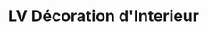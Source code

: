 ---
title: "LV Décoration d'Interieur"
url: /saint-julien-en-genevois/lv-decoration-dinterieur/
shop: Raumausstattung
---